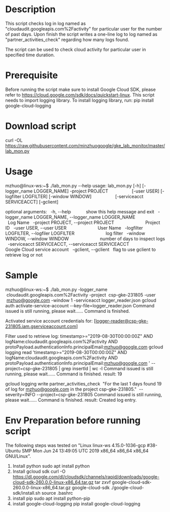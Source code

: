# Description
This script checks log in log named as "cloudaudit.googleapis.com%2Factivity" for particular user for the number of past days.
Upon finish the script writes a one-line log to log named as "partner_activities_check" regarding how many logs found. 

The script can be used to check cloud activity for particular user in specified time duration.

# Prerequisite
Before running the script make sure to install Google Cloud SDK, please refer to https://cloud.google.com/sdk/docs/quickstart-linux.
This script needs to import logging library. To install logging library, run:
            pip install google-cloud-logging 
            

# Download script
curl -OL https://raw.githubusercontent.com/minzhuogoogle/gke_lab_monitor/master/lab_mon.py

# Usage 
mzhuo@linux-ws:~$ ./lab_mon.py --help
usage: lab_mon.py [-h] [-logger_name LOGGER_NAME] -project PROJECT
                  [-user USER] [-logfilter LOGFILTER] [-window WINDOW]
                  [-serviceacct SERVICEACCT] [-gclient]

optional arguments:
  -h, --help            show this help message and exit
  -logger_name LOGGER_NAME, --logger_name LOGGER_NAME
                        Log Name
  -project PROJECT, --project PROJECT
                        Project ID
  -user USER, --user USER
                        User Name
  -logfilter LOGFILTER, --logfiler LOGFILTER
                        log filter
  -window WINDOW, --window WINDOW
                        number of days to inspect logs
  -serviceacct SERVICEACCT, --serviceacct SERVICEACCT
                        Google Cloud service account
  -gclient, --gclient   flag to use gclient to retrieve log or not


# Sample
mzhuo@linux-ws:~$ ./lab_mon.py -logger_name  cloudaudit.googleapis.com%2Factivity -project  csp-gke-231805 -user  mzhuo@google.com -window 1 -serviceacct logger_reader.json
gcloud auth activate-service-account --key-file=logger_reader.json
Command issued is still running, please wait......
Command is finished.

Activated service account credentials for: [logger-reader@csp-gke-231805.iam.gserviceaccount.com]

Filter used to retrieve log: timestamp>="2019-08-30T00:00:00Z" AND logName:cloudaudit.googleapis.com%2Factivity AND protoPayload.authenticationInfo.principalEmail:mzhuo@google.com 
gcloud logging read 'timestamp>="2019-08-30T00:00:00Z" AND logName:cloudaudit.googleapis.com%2Factivity AND protoPayload.authenticationInfo.principalEmail:mzhuo@google.com ' --project=csp-gke-231805 | grep insertId | wc -l
Command issued is still running, please wait......
Command is finished.
result: 19

gcloud logging write partner_activities_check  "For the last 1 days found 19 of log for mzhuo@google.com in the project csp-gke-231805."  --severity=INFO --project=csp-gke-231805
Command issued is still running, please wait......
Command is finished.
result: 
Created log entry.

# Env Preparation before running script
The following steps was tested on "Linux linux-ws 4.15.0-1036-gcp #38-Ubuntu SMP Mon Jun 24 13:49:05 UTC 2019 x86_64 x86_64 x86_64 GNU/Linux".
 1. Install python 
    sudo apt install python  
 2. Install gcloud sdk
   curl -O https://dl.google.com/dl/cloudsdk/channels/rapid/downloads/google-cloud-sdk-260.0.0-linux-x86_64.tar.gz
   tar zxvf google-cloud-sdk-260.0.0-linux-x86_64.tar.gz google-cloud-sdk
   ./google-cloud-sdk/install.sh
   source .bashrc
 3. install pip
    sudo apt install python-pip
 4. install  google-cloud-logging
     pip install google-cloud-logging
